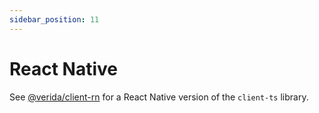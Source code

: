 ```yaml
---
sidebar_position: 11
---
```

# React Native

See [@verida/client-rn](https://github.com/verida/client-rn) for a React Native version of the `client-ts` library.